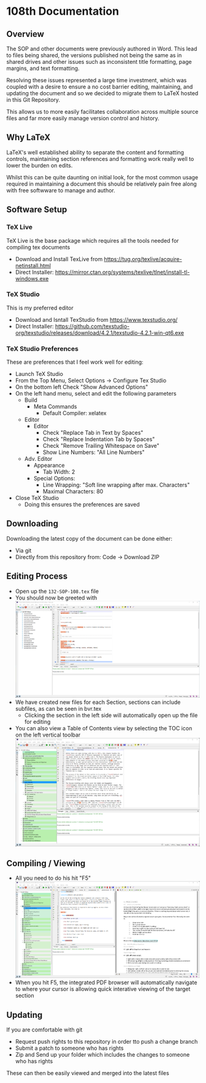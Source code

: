 # 108th Documentation

## Overview

The SOP and other documents were previously authored in Word. This lead to files being shared, the versions published not being the same as in shared drives and other issues such as inconsistent title formatting, page margins, and text formatting.

Resolving these issues represented a large time investment, which was coupled with a desire to ensure a no cost barrier editing, maintaining, and updating the document and so we decided to migrate them to LaTeX hosted in this Git Repository.

This allows us to more easily facilitates collaboration across multiple source files and far more easily manage version control and history.

## Why LaTeX 

LaTeX's well established ability to separate the content and formatting controls, maintaining section references and formatting work really well to lower the burden on edits.

Whilst this can be quite daunting on initial look, for the most common usage required in maintaining a document this should be relatively pain free along with free softwware to manage and author.

## Software Setup

### TeX Live 

TeX Live is the base package which requires all the tools needed for compiling tex documents

* Download and Install TexLive from https://tug.org/texlive/acquire-netinstall.html
* Direct Installer: https://mirror.ctan.org/systems/texlive/tlnet/install-tl-windows.exe

### TeX Studio

This is my preferred editor

* Download and Isntall TexStudio from https://www.texstudio.org/
* Direct Installer: https://github.com/texstudio-org/texstudio/releases/download/4.2.1/texstudio-4.2.1-win-qt6.exe

### TeX Studio Preferences

These are preferences that I feel work well for editing:

* Launch TeX Studio
* From the Top Menu, Select Options -> Configure Tex Studio
* On the bottom left Check "Show Advanced Options"
* On the left hand menu, select and edit the following parameters
  * Build
    * Meta Commands
      * Default Compiler: xelatex
  * Editor
    * Editor
      * Check "Replace Tab in Text by Spaces"
      * Check "Replace Indentation Tab by Spaces"
      * Check "Remove Trailing Whitespace on Save"
      * Show Line Numbers: "All Line Numbers"
  * Adv. Editor
    * Appearance
      * Tab Width: 2
    * Special Options:
      * Line Wrapping: "Soft line wrapping after max. Characters"
      * Maximal Characters: 80
* Close TeX Studio
  * Doing this ensures the preferences are saved


## Downloading 

Downloading the latest copy of the document can be done either:

* Via git
* Directly from this repository from: Code -> Download ZIP

## Editing Process

* Open up the `132-SOP-108.tex` file
* You should now be greeted with
![Intro](./readme/intro.png)
* We have created new files for each Section, sections can include subfiles, as can be seen in bvr.tex 
  * Clicking the section in the left side will automatically open up the file for editing
* You can also view a Table of Contents view by selecting the TOC icon on the left vertical toolbar  
![TOC](./readme/toc.png)

## Compiling / Viewing

* All you need to do his hit "F5"
  ![TOC](./readme/compile.png)
* When you hit F5, the integrated PDF browser will automatically navigate to where your cursor is allowing quick interative viewing of the target section

## Updating

If you are comfortable with git

* Request push rights to this repository in order tto push a change branch
* Submit a patch to someone who has rights
* Zip and Send up your folder which includes the changes to someone who has rights

These can then be easily viewed and merged into the latest files